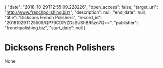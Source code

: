 {
  "date": "2018-10-29T12:55:09.228226", 
  "open_access": false, 
  "target_url": "http://www.frenchpolishing.biz/", 
  "description": null, 
  "end_date": null, 
  "title": "Dicksons French Polishers", 
  "record_id": "20181029T125509/QP79CDP/ZDsSUShB85zn7Q==", 
  "publisher": "frenchpolishing.biz", 
  "start_date": null
}

# Dicksons French Polishers

None